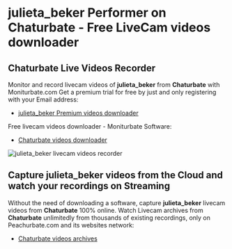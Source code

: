 # julieta_beker Performer on Chaturbate - Free LiveCam videos downloader

## Chaturbate Live Videos Recorder

Monitor and record livecam videos of **julieta_beker** from **Chaturbate** with Moniturbate.com
Get a premium trial for free by just and only registering with your Email address:
* [julieta_beker Premium videos downloader](https://moniturbate.com/request-demo-licence-key.html)

Free livecam videos downloader - Moniturbate Software:
* [Chaturbate videos downloader](https://moniturbate.com/moniturbate-download-software.html)

![julieta_beker livecam videos recorder](https://peachurnet.com/templates/moniturbate-software.png)


## Capture julieta_beker videos from the Cloud and watch your recordings on Streaming

Without the need of downloading a software, capture **julieta_beker** livecam videos from **Chaturbate** 100% online.
Watch Livecam archives from **Chaturbate** unlimitedly from thousands of existing recordings, only on Peachurbate.com and its websites network:
* [Chaturbate videos archives](https://peachurnet.com/)